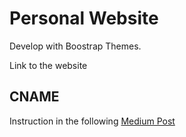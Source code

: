 # Personal Website

Develop with Boostrap Themes.

Link to the website

## CNAME
Instruction in the following [Medium Post](https://jinnabalu.medium.com/godaddy-domain-with-github-pages-62aed906d4ef)